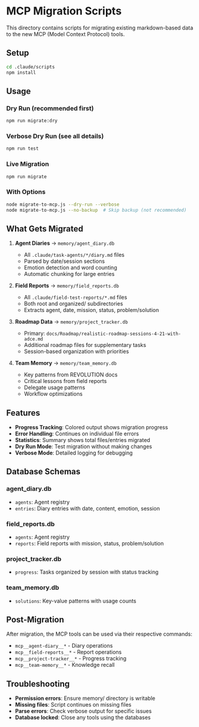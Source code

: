 # MCP Migration Scripts

This directory contains scripts for migrating existing markdown-based data to the new MCP (Model Context Protocol) tools.

## Setup

```bash
cd .claude/scripts
npm install
```

## Usage

### Dry Run (recommended first)
```bash
npm run migrate:dry
```

### Verbose Dry Run (see all details)
```bash
npm run test
```

### Live Migration
```bash
npm run migrate
```

### With Options
```bash
node migrate-to-mcp.js --dry-run --verbose
node migrate-to-mcp.js --no-backup  # Skip backup (not recommended)
```

## What Gets Migrated

1. **Agent Diaries** → `memory/agent_diary.db`
   - All `.claude/task-agents/*/diary.md` files
   - Parsed by date/session sections
   - Emotion detection and word counting
   - Automatic chunking for large entries

2. **Field Reports** → `memory/field_reports.db`
   - All `.claude/field-test-reports/*.md` files
   - Both root and organized/ subdirectories
   - Extracts agent, date, mission, status, problem/solution

3. **Roadmap Data** → `memory/project_tracker.db`
   - Primary: `docs/Roadmap/realistic-roadmap-sessions-4-21-with-adce.md`
   - Additional roadmap files for supplementary tasks
   - Session-based organization with priorities

4. **Team Memory** → `memory/team_memory.db`
   - Key patterns from REVOLUTION docs
   - Critical lessons from field reports
   - Delegate usage patterns
   - Workflow optimizations

## Features

- **Progress Tracking**: Colored output shows migration progress
- **Error Handling**: Continues on individual file errors
- **Statistics**: Summary shows total files/entries migrated
- **Dry Run Mode**: Test migration without making changes
- **Verbose Mode**: Detailed logging for debugging

## Database Schemas

### agent_diary.db
- `agents`: Agent registry
- `entries`: Diary entries with date, content, emotion, session

### field_reports.db
- `agents`: Agent registry  
- `reports`: Field reports with mission, status, problem/solution

### project_tracker.db
- `progress`: Tasks organized by session with status tracking

### team_memory.db
- `solutions`: Key-value patterns with usage counts

## Post-Migration

After migration, the MCP tools can be used via their respective commands:
- `mcp__agent-diary__*` - Diary operations
- `mcp__field-reports__*` - Report operations
- `mcp__project-tracker__*` - Progress tracking
- `mcp__team-memory__*` - Knowledge recall

## Troubleshooting

- **Permission errors**: Ensure memory/ directory is writable
- **Missing files**: Script continues on missing files
- **Parse errors**: Check verbose output for specific issues
- **Database locked**: Close any tools using the databases